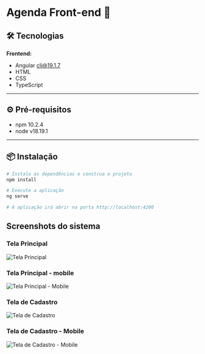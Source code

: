 # Agenda Front-end 📒

## 🛠️ Tecnologias

**Frontend:**

- Angular cli@19.1.7
- HTML
- CSS
- TypeScript

---

## ⚙️ Pré-requisitos

- npm 10.2.4
- node v18.19.1

---

## 📦 Instalação

```bash
# Instale as dependências e construa o projeto
npm install

# Execute a aplicação
ng serve

# A aplicação irá abrir na porta http://localhost:4200
```

## Screenshots do sistema
<h3>Tela Principal</h3>

![Tela Principal](https://i.imgur.com/BFjEKV4.png)


<h3>Tela Principal - mobile</h3>

![Tela Principal - Mobile](https://i.imgur.com/kZ5Gzvh.png)

<h3>Tela de Cadastro</h3>

![Tela de Cadastro](https://i.imgur.com/YGnQDQ5.png)

<h3>Tela de Cadastro - Mobile</h3>

![Tela de Cadastro - Mobile](https://i.imgur.com/Aco1s5t.png)

